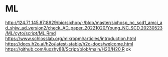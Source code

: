 # ML
http://124.71.145.87:8929/bio/sixhop/-/blob/master/sixhosp_nc_scd1_amci_ad_shjw_ad_version2/check_AD_paper_20221020/Young_NC_SCD.20230523/ML/cyto/script/ML.Rmd  
https://www.schlosslab.org/mikropml/articles/introduction.html
https://docs.h2o.ai/h2o/latest-stable/h2o-docs/welcome.html  
https://github.com/luozhy88/Script/blob/main/H20/H20.R ok  

